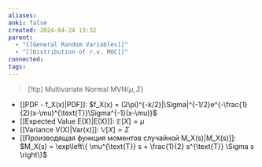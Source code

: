 ```yaml
---
aliases: 
anki: false
created: 2024-04-24 13:32
parent:
  - "[[General Random Variables]]"
  - "[[Distribution of r.v. MOC]]"
connected: 
tags: 
---
```


> [!tip] Multivariate Normal $\text{MVN}(\mu, \Sigma)$ 
- [[PDF - f_X(x)|PDF]]: $f_X(x) = (2\pi)^{-k/2}|\Sigma|^{-1/2}e^{-\frac{1}{2}(x-\mu)^{\text{T}}\Sigma^{-1}(x-\mu)}$
- [[Expected Value E(X)|E(X)]]: $\mathbb{E}[X] = \mu$
- [[Variance V(X)|Var(x)]]: $\mathbb{V}[X] = \Sigma$
- [[Производящая функция моментов случайной M_X(s)|M_X(s)]]: $M_X(s) = \exp\left\{ \mu^{\text{T}} s + \frac{1}{2} s^{\text{T}} \Sigma s \right\}$  

